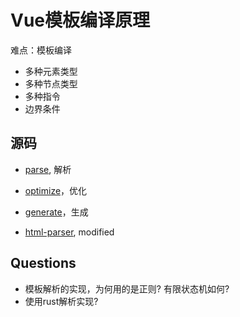 # Vue模板编译原理

难点：模板编译
* 多种元素类型
* 多种节点类型
* 多种指令
* 边界条件

## 源码

* [parse](../../geektime/dist/vue.2.6.14.js#9886), 解析
* [optimize](../../geektime/dist/vue.2.6.14.js#L11294)，优化
* [generate](../../geektime/dist/vue.2.6.14.js#L11657)，生成

* [html-parser](http://erik.eae.net/simplehtmlparser/simplehtmlparser.js), modified

## Questions

* 模板解析的实现，为何用的是正则? 有限状态机如何?
* 使用rust解析实现?
